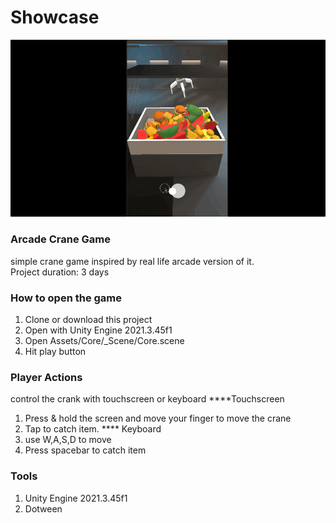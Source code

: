 # Showcase
![Output sample](Showcase/CraneGame.gif)

###  Arcade Crane Game
simple crane game inspired by real life arcade version of it.
<br>Project duration: 3 days

### How to open the game
1. Clone or download this project
2. Open with Unity Engine 2021.3.45f1
3. Open Assets/Core/_Scene/Core.scene
4. Hit play button

### Player Actions
control the crank with touchscreen or keyboard
****Touchscreen
1. Press & hold the screen and move your finger to move the crane
2. Tap to catch item.
**** Keyboard
1. use W,A,S,D to move
2. Press spacebar to catch item

### Tools
1. Unity Engine 2021.3.45f1
2. Dotween
